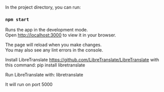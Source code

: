 In the project directory, you can run:

### `npm start`

Runs the app in the development mode.\
Open [http://localhost:3000](http://localhost:3000) to view it in your browser.

The page will reload when you make changes.\
You may also see any lint errors in the console.

Install LibreTranslate https://github.com/LibreTranslate/LibreTranslate
with this command:
pip install libretranslate

Run LibreTranslate with:
libretranslate

It will run on port 5000
